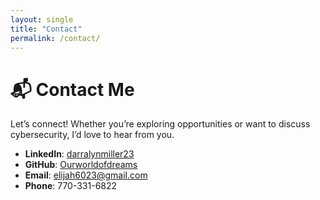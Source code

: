 ```yaml
---
layout: single
title: "Contact"
permalink: /contact/
---
```


# 📬 Contact Me

Let’s connect! Whether you’re exploring opportunities or want to discuss cybersecurity, I’d love to hear from you.  

- **LinkedIn**: [darralynmiller23](https://www.linkedin.com/in/darralynmiller23)  
- **GitHub**: [Ourworldofdreams](https://github.com/Ourworldofdreams)  
- **Email**: elijah6023@gmail.com  
- **Phone**: 770-331-6822  
